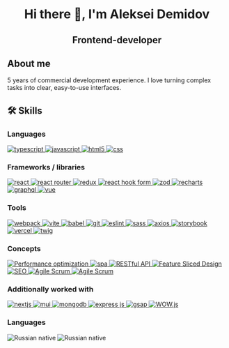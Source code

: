 <h1 align="center">Hi there 👋, I'm Aleksei Demidov</h1>

<h2 align="center">Frontend-developer</h2>

<h2>About me</h2>

<p>5 years of commercial development experience. I love turning complex tasks into clear, easy-to-use interfaces.</p>

<h2>🛠️ Skills</h2>
<h3>Languages</h3>
<a href="https://github.com/alxdem">
    <img src="https://img.shields.io/badge/typescript-3178c6?style=for-the-badge&logo=typescript&logoColor=fff" alt="typescript">
</a>
<a href="https://github.com/alxdem">
    <img src="https://img.shields.io/badge/Javascript-f7df1e?style=for-the-badge&logo=javascript&logoColor=000" alt="javascript">
</a>
<a href="https://github.com/alxdem">
    <img src="https://img.shields.io/badge/html5-e34f26?style=for-the-badge&logo=html5&logoColor=fff" alt="html5">
</a>
<a href="https://github.com/alxdem">
    <img src="https://img.shields.io/badge/css-663399?style=for-the-badge&logo=css&logoColor=fff" alt="css">
</a>

<h3>Frameworks / libraries</h3>
<a href="https://github.com/alxdem">
    <img src="https://img.shields.io/badge/React-61dbfb?style=for-the-badge&logo=react&logoColor=000" alt="react">
</a>
<a href="https://github.com/alxdem">
    <img src="https://img.shields.io/badge/React_router-CA4245?style=for-the-badge&logo=reactrouter&logoColor=fff" alt="react router">
</a>
<a href="https://github.com/alxdem">
    <img src="https://img.shields.io/badge/Redux-764ABC?style=for-the-badge&logo=redux&logoColor=fff" alt="redux">
</a>
<a href="https://github.com/alxdem">
    <img src="https://img.shields.io/badge/react_hook_form-EC5990?style=for-the-badge&logo=reacthookform&logoColor=fff" alt="react hook form">
</a>
<a href="https://github.com/alxdem">
    <img src="https://img.shields.io/badge/zod-3E67B1?style=for-the-badge&logo=zod&logoColor=fff" alt="zod">
</a>
<a href="https://github.com/alxdem">
    <img src="https://img.shields.io/badge/recharts-FF6384?style=for-the-badge&logo=chartdotjs&logoColor=fff" alt="recharts">
</a>
<a href="https://github.com/alxdem">
    <img src="https://img.shields.io/badge/graphql-E10098?style=for-the-badge&logo=graphql&logoColor=fff" alt="graphql">
</a>
<a href="https://github.com/alxdem">
    <img src="https://img.shields.io/badge/vue-4FC08D?style=for-the-badge&logo=vuedotjs&logoColor=fff" alt="vue">
</a>

<h3>Tools</h3>
<a href="https://github.com/alxdem">
    <img src="https://img.shields.io/badge/webpack-8DD6F9?style=for-the-badge&logo=webpack&logoColor=000" alt="webpack">
</a>
<a href="https://github.com/alxdem">
    <img src="https://img.shields.io/badge/vite-646CFF?style=for-the-badge&logo=vite&logoColor=fff" alt="vite">
</a>
<a href="https://github.com/alxdem">
    <img src="https://img.shields.io/badge/babel-F9DC3E?style=for-the-badge&logo=babel&logoColor=000" alt="babel">
</a>
<a href="https://github.com/alxdem">
    <img src="https://img.shields.io/badge/git-F05032?style=for-the-badge&logo=git&logoColor=fff" alt="git">
</a>
<a href="https://github.com/alxdem">
    <img src="https://img.shields.io/badge/eslint-4B32C3?style=for-the-badge&logo=eslint&logoColor=fff" alt="eslint">
</a>
<a href="https://github.com/alxdem">
    <img src="https://img.shields.io/badge/sass-CC6699?style=for-the-badge&logo=sass&logoColor=fff" alt="sass">
</a>
<a href="https://github.com/alxdem">
    <img src="https://img.shields.io/badge/axios-5A29E4?style=for-the-badge&logo=axios&logoColor=fff" alt="axios">
</a>
<a href="https://github.com/alxdem">
    <img src="https://img.shields.io/badge/storybook-FF4785?style=for-the-badge&logo=storybook&logoColor=fff" alt="storybook">
</a>
<a href="https://github.com/alxdem">
    <img src="https://img.shields.io/badge/vercel-000000?style=for-the-badge&logo=vercel&logoColor=fff" alt="vercel">
</a>
<a href="https://github.com/alxdem">
    <img src="https://img.shields.io/badge/twig-226622?style=for-the-badge&logoColor=fff" alt="twig">
</a>

<h3>Concepts</h3>
<a href="https://github.com/alxdem">
    <img src="https://img.shields.io/badge/Performance_optimization-236?style=for-the-badge" alt="Performance optimization">
</a>
<a href="https://github.com/alxdem">
    <img src="https://img.shields.io/badge/spa-237?style=for-the-badge" alt="spa">
</a>
<a href="https://github.com/alxdem">
    <img src="https://img.shields.io/badge/RESTful_API-238?style=for-the-badge" alt="RESTful API">
</a>
<a href="https://github.com/alxdem">
    <img src="https://img.shields.io/badge/Feature_Sliced_Design-349?style=for-the-badge" alt="Feature Sliced Design">
</a>
<a href="https://github.com/alxdem">
    <img src="https://img.shields.io/badge/SEO-34a?style=for-the-badge" alt="SEO">
</a>
<a href="https://github.com/alxdem">
    <img src="https://img.shields.io/badge/Agile/Scrum-34b?style=for-the-badge" alt="Agile Scrum">
</a>
<a href="https://github.com/alxdem">
    <img src="https://img.shields.io/badge/code_review-34c?style=for-the-badge" alt="Agile Scrum">
</a>

<h3>Additionally worked with</h3>
<a href="https://github.com/alxdem">
    <img src="https://img.shields.io/badge/next.js-000000?style=for-the-badge&logo=nextdotjs&logoColor=fff" alt="nextjs">
</a>
<a href="https://github.com/alxdem">
    <img src="https://img.shields.io/badge/mui-007FFF?style=for-the-badge&logo=mui&logoColor=fff" alt="mui">
</a>
<a href="https://github.com/alxdem">
    <img src="https://img.shields.io/badge/mongodb-47A248?style=for-the-badge&logo=mongodb&logoColor=fff" alt="mongodb">
</a>
<a href="https://github.com/alxdem">
    <img src="https://img.shields.io/badge/express.js-778?style=for-the-badge&logo=express&logoColor=fff" alt="express js">
</a>
<a href="https://github.com/alxdem">
    <img src="https://img.shields.io/badge/gsap-0AE448?style=for-the-badge&logo=gsap&logoColor=fff" alt="gsap">
</a>
<a href="https://github.com/alxdem">
    <img src="https://img.shields.io/badge/WOW.js-889?style=for-the-badge" alt="WOW.js">
</a>

<h3>Languages</h3>
<img src="https://img.shields.io/badge/Russian-native-ddf?style=for-the-badge&label=Russian&labelColor=335" alt="Russian native">
<img src="https://img.shields.io/badge/English-B1-ddf?style=for-the-badge&label=Russian&labelColor=335" alt="Russian native">

<!--
**alxdem/alxdem** is a ✨ _special_ ✨ repository because its `README.md` (this file) appears on your GitHub profile.

Here are some ideas to get you started:

- 🔭 I’m currently working on ...
- 🌱 I’m currently learning ...
- 👯 I’m looking to collaborate on ...
- 🤔 I’m looking for help with ...
- 💬 Ask me about ...
- 📫 How to reach me: ...
- 😄 Pronouns: ...
- ⚡ Fun fact: ...
-->
